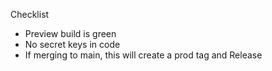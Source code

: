 Checklist
- Preview build is green
- No secret keys in code
- If merging to main, this will create a prod tag and Release

